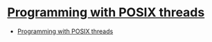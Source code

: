# [Programming with POSIX threads](https://isbn.nu/9780201633924)

- [Programming with POSIX threads](#programming-with-posix-threads)
